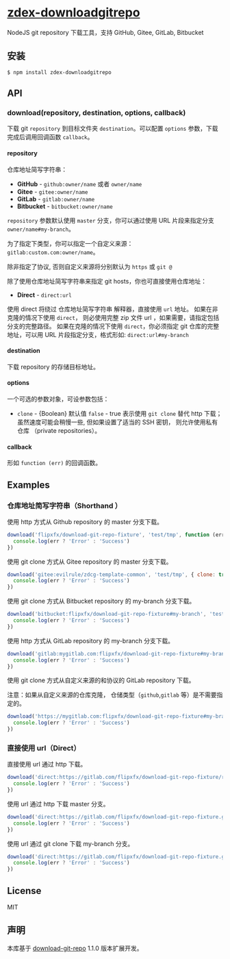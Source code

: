 # [zdex-downloadgitrepo](https://gitee.com/evilrule/zdex-downloadgitrepo)

NodeJS git repository 下载工具，支持 GitHub, Gitee, GitLab, Bitbucket

## 安装

    $ npm install zdex-downloadgitrepo

## API

### download(repository, destination, options, callback)

下载 git `repository` 到目标文件夹 `destination`。可以配置 `options` 参数，下载完成后调用回调函数 `callback`。

#### repository

仓库地址简写字符串：

- **GitHub** - `github:owner/name` 或者 `owner/name`
- **Gitee** - `gitee:owner/name` 
- **GitLab** - `gitlab:owner/name`
- **Bitbucket** - `bitbucket:owner/name`

`repository` 参数默认使用 `master` 分支，你可以通过使用 URL 片段来指定分支 `owner/name#my-branch`。

为了指定下类型，你可以指定一个自定义来源：`gitlab:custom.com:owner/name`。

除非指定了协议, 否则自定义来源将分别默认为 `https` 或 `git @`

除了使用仓库地址简写字符串来指定 git hosts，你也可直接使用仓库地址：

- **Direct** - `direct:url`

使用 direct 将绕过 仓库地址简写字符串 解释器，直接使用 `url` 地址。
如果在非克隆的情况下使用 `direct`， 则必使用完整 zip 文件 url ，如果需要，请指定包括分支的完整路径。
如果在克隆的情况下使用 `direct`，你必须指定 git 仓库的完整地址，可以用 URL 片段指定分支，格式形如: `direct:url#my-branch`

#### destination
下载 repository 的存储目标地址。

#### options

一个可选的参数对象，可设参数包括：

- `clone` - {Boolean} 默认值 `false` - true 表示使用 `git clone` 替代 http 下载；虽然速度可能会稍慢一些, 但如果设置了适当的 SSH 密钥， 则允许使用私有仓库 （private repositories）。

#### callback
形如  `function (err)` 的回调函数。

## Examples

### 仓库地址简写字符串（Shorthand ）

使用 http 方式从 Github repository 的 master 分支下载。

```javascript
download('flipxfx/download-git-repo-fixture', 'test/tmp', function (err) {
  console.log(err ? 'Error' : 'Success')
})
```

使用 git clone 方式从 Gitee repository 的 master 分支下载。

```javascript
download('gitee:evilrule/zdcg-template-common', 'test/tmp', { clone: true }, function (err) {
  console.log(err ? 'Error' : 'Success')
})
```

使用 git clone 方式从 Bitbucket repository 的 my-branch 分支下载。

```javascript
download('bitbucket:flipxfx/download-git-repo-fixture#my-branch', 'test/tmp', { clone: true }, function (err) {
  console.log(err ? 'Error' : 'Success')
})
```

使用 http  方式从 GitLab repository 的 my-branch 分支下载。

```javascript
download('gitlab:mygitlab.com:flipxfx/download-git-repo-fixture#my-branch', 'test/tmp', function (err) {
  console.log(err ? 'Error' : 'Success')
})
```

使用 git clone 方式从自定义来源的和协议的 GitLab repository 下载。

注意：如果从自定义来源的仓库克隆， 仓储类型（`github`,`gitlab` 等）是不需要指定的。

```javascript
download('https://mygitlab.com:flipxfx/download-git-repo-fixture#my-branch', 'test/tmp', { clone: true }, function (err) {
  console.log(err ? 'Error' : 'Success')
})
```

### 直接使用 url（Direct）

直接使用 url 通过 http 下载。

```javascript
download('direct:https://gitlab.com/flipxfx/download-git-repo-fixture/repository/archive.zip', 'test/tmp', function (err) {
  console.log(err ? 'Error' : 'Success')
})
```

使用 url 通过 http 下载 master 分支。

```javascript
download('direct:https://gitlab.com/flipxfx/download-git-repo-fixture.git', 'test/tmp', { clone: true }, function (err) {
  console.log(err ? 'Error' : 'Success')
})
```

使用 url 通过 git clone 下载 my-branch 分支。

```javascript
download('direct:https://gitlab.com/flipxfx/download-git-repo-fixture.git#my-branch', 'test/tmp', { clone: true }, function (err) {
  console.log(err ? 'Error' : 'Success')
})
```

## License

MIT

## 声明

本库基于 [download-git-repo](git://github.com/flipxfx/download-git-repo)  1.1.0 版本扩展开发。

